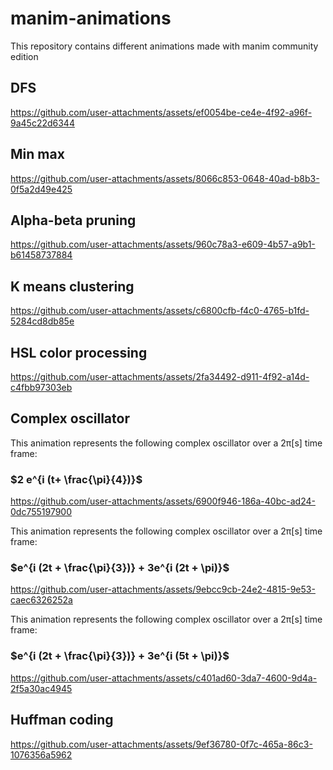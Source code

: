 # manim-animations
This repository contains different animations made with manim community edition


## DFS



https://github.com/user-attachments/assets/ef0054be-ce4e-4f92-a96f-9a45c22d6344


## Min max



https://github.com/user-attachments/assets/8066c853-0648-40ad-b8b3-0f5a2d49e425



## Alpha-beta pruning

https://github.com/user-attachments/assets/960c78a3-e609-4b57-a9b1-b61458737884

## K means clustering

https://github.com/user-attachments/assets/c6800cfb-f4c0-4765-b1fd-5284cd8db85e

## HSL color processing

https://github.com/user-attachments/assets/2fa34492-d911-4f92-a14d-c4fbb97303eb

## Complex oscillator
This animation represents the following complex oscillator over a 2π[s] time frame:

### $2 e^{i (t+ \frac{\pi}{4})}$


https://github.com/user-attachments/assets/6900f946-186a-40bc-ad24-0dc755197900

This animation represents the following complex oscillator over a 2π[s] time frame:

### $e^{i (2t + \frac{\pi}{3})} + 3e^{i (2t + \pi)}$

https://github.com/user-attachments/assets/9ebcc9cb-24e2-4815-9e53-caec6326252a

This animation represents the following complex oscillator over a 2π[s] time frame:

### $e^{i (2t + \frac{\pi}{3})} + 3e^{i (5t + \pi)}$

https://github.com/user-attachments/assets/c401ad60-3da7-4600-9d4a-2f5a30ac4945

## Huffman coding

https://github.com/user-attachments/assets/9ef36780-0f7c-465a-86c3-1076356a5962



